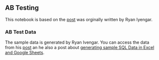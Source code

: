 ## AB Testing
This notebook is based on the [post](https://ryaniyengar.com/a-b-test-reporting-and-visualization-in-sql-c09458b84f7b?source=collection_home---5------0-----------------------) was orginally written by Ryan Iyengar.

### AB Test Data
The sample data is generated by Ryan Ivengar. You can access the data from his [post](https://ryaniyengar.com/a-b-test-reporting-and-visualization-in-sql-c09458b84f7b?source=collection_home---5------0-----------------------) an he also a post about [generating sample SQL Data in Excel and Google Sheets](https://ryaniyengar.com/generating-sample-sql-data-in-excel-and-google-sheets-76d851afd306).


